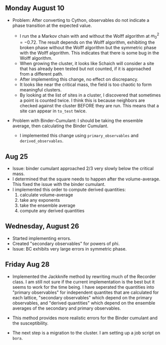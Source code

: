 ## Monday August 10
- Problem: After converting to Cython, observables do not indicate a phase transition at the expected value.
    - I run the a Markov chain with and without the Wolff algorithm at $m_0^2=-0.72$. The result depends on the Wolff algorithm, exhibiting the broken phase without the Wolff algorithm but the symmetric phase with the Wolff algorithm. This indicates that there is some bug in the Wolff algorithm.
    - When growing the cluster, it looks like Schaich will consider a site that has already been tested but not counted, if it is approached from a different path.
    - After implementing this change, no effect on discrepancy.
    - It looks like near the critical mass, the field is too chaotic to form meaningful clusters.
    - By looking at the list of sites in a cluster, I discovered that sometimes a point is counted twice. I think this is because neighbors are checked against the cluster BEFORE they are run. This means that a site can appear in `to_test` twice.

- Problem with Binder-Cumulant: I should be taking the ensemble average, then calculating the Binder Cumulant.
    - I implemented this change using `primary_observables` and `derived_observables`.


## Aug 25
- Issue: binder cumulant approached 2/3 very slowly below the critical mass.
- I determined that the square needs to happen after the volume-average. This fixed the issue with the binder cumulant.
- I implemented this order to compute derived quantities:
    1. calculate volume-average
    2. take any exponents
    3. take the ensemble average
    4. compute any derived quantities





## Wednesday, August 26
- Started implementing errors.
- Created "secondary observables" for powers of phi.
- Issue: BC exhibits very large errors in symmetric phase.



## Friday Aug 28

- Implemented the Jackknife method by rewriting much of the Recorder class. I am still not sure if the current implementation is the best but it seems to work for the time being. I have seperated the quantities into "primary observables" for independent quantites that are calculated for each lattice, "secondary observables" which depend on the primary observables, and "derived quantities" which depend on the ensemble averages of the secondary and primary observables.
- This method provides more realistic errors for the Binder cumulant and the susceptibility.

- The next step is a migration to the cluster. I am setting up a job script on `bora`.
